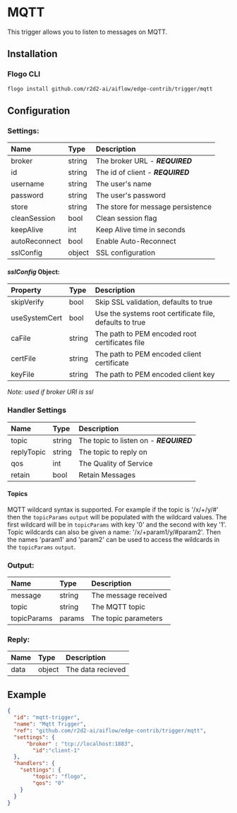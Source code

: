 <!--
title: MQTT
weight: 4705
-->
# MQTT
This trigger allows you to listen to messages on MQTT.

## Installation

### Flogo CLI
```bash
flogo install github.com/r2d2-ai/aiflow/edge-contrib/trigger/mqtt
```

## Configuration

### Settings:
| Name          | Type   | Description
| :---          | :---   | :---
| broker        | string | The broker URL - ***REQUIRED***
| id            | string | The id of client - ***REQUIRED***
| username      | string | The user's name
| password      | string | The user's password
| store         | string | The store for message persistence
| cleanSession  | bool   | Clean session flag
| keepAlive     | int    | Keep Alive time in seconds
| autoReconnect | bool   | Enable Auto-Reconnect
| sslConfig     | object | SSL configuration

 #### *sslConfig* Object:
 | Property      | Type   | Description
 |:---           | :---   | :---     
 | skipVerify    | bool   | Skip SSL validation, defaults to true
 | useSystemCert | bool   | Use the systems root certificate file, defaults to true
 | caFile        | string | The path to PEM encoded root certificates file
 | certFile      | string | The path to PEM encoded client certificate
 | keyFile       | string | The path to PEM encoded client key

 *Note: used if broker URI is ssl*

### Handler Settings
| Name       | Type   | Description
| :---       | :---   | :---
| topic      | string | The topic to listen on - ***REQUIRED***
| replyTopic | string | The topic to reply on   
| qos        | int    | The Quality of Service
| retain     | bool   | Retain Messages

#### Topics
MQTT wildcard syntax is supported. For example if the topic is '/x/+/y/#' then the `topicParams` `output` will be populated with the wildcard values. The first wildcard will be in `topicParams` with key '0' and the second with key '1'. Topic wildcards can also be given a name: '/x/+param1/y/#param2'. Then the names 'param1' and 'param2' can be used to access the wildcards in the `topicParams` `output`.

### Output:

| Name        | Type   | Description
| :---        | :---   | :---
| message     | string | The message received
| topic       | string | The MQTT topic
| topicParams | params | The topic parameters

### Reply:

| Name  | Type   | Description
| :---  | :---   | :---
| data  | object | The data recieved

## Example

```json
{
  "id": "mqtt-trigger",
  "name": "Mqtt Trigger",
  "ref": "github.com/r2d2-ai/aiflow/edge-contrib/trigger/mqtt",
  "settings": {
      "broker" : "tcp://localhost:1883",
     	"id":"client-1"
  },
  "handlers": {
    "settings": {
    	"topic": "flogo",
    	"qos": "0"
    }
  }
}
```
